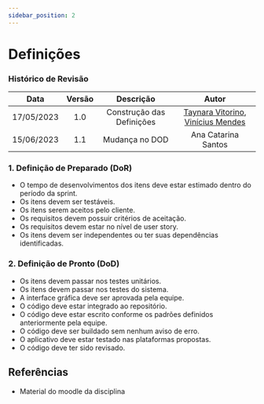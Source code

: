 ```yaml
---
sidebar_position: 2
---
```


# Definições

### **Histórico de Revisão**

|  **Data**  | **Versão** |       **Descrição**       |                                            **Autor**                                            |
| :--------: | :--------: | :-----------------------: | :---------------------------------------------------------------------------------------------: |
| 17/05/2023 |    1.0     | Construção das Definições | [Taynara Vitorino](https://github.com/taybalau), [Vinícius Mendes](https://github.com/yabamiah) |
| 15/06/2023 |    1.1     |      Mudança no DOD       |                                       Ana Catarina Santos                                       |

### 1. Definição de Preparado (DoR)

- O tempo de desenvolvimentos dos itens deve estar estimado dentro do período da sprint.
- Os itens devem ser testáveis.
- Os itens serem aceitos pelo cliente.
- Os requisitos devem possuir critérios de aceitação.
- Os requisitos devem estar no nível de user story.
- Os itens devem ser independentes ou ter suas dependências identificadas.

### 2. Definição de Pronto (DoD)

- Os itens devem passar nos testes unitários.
- Os itens devem passar nos testes do sistema.
- A interface gráfica deve ser aprovada pela equipe.
- O código deve estar integrado ao repositório.
- O código deve estar escrito conforme os padrões definidos anteriormente pela equipe.
- O código deve ser buildado sem nenhum aviso de erro.
- O aplicativo deve estar testado nas plataformas propostas.
- O código deve ter sido revisado.

## Referências

- Material do moodle da disciplina
